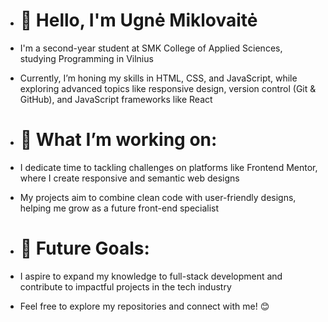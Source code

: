 - # 👋 Hello, I'm Ugnė Miklovaitė 
- I'm a second-year student at SMK College of Applied Sciences, studying Programming in Vilnius
- Currently, I’m honing my skills in HTML, CSS, and JavaScript, while exploring advanced topics like responsive design, version control (Git & GitHub), and JavaScript frameworks like React

- # 🌟 What I’m working on:
- I dedicate time to tackling challenges on platforms like Frontend Mentor, where I create responsive and semantic web designs
- My projects aim to combine clean code with user-friendly designs, helping me grow as a future front-end specialist

- # 🚀 Future Goals:
- I aspire to expand my knowledge to full-stack development and contribute to impactful projects in the tech industry

- Feel free to explore my repositories and connect with me! 😊
